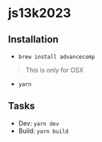 # js13k2023

## Installation

- `brew install advancecomp`
> This is only for OSX

- `yarn`

## Tasks

- Dev: `yarn dev`
- Build: `yarn build`
